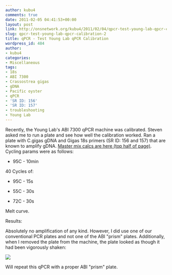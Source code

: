 ```yaml
---
author: kubu4
comments: true
date: 2011-02-05 04:41:53+00:00
layout: post
link: http://onsnetwork.org/kubu4/2011/02/04/qpcr-test-young-lab-qpcr-calibration-2/
slug: qpcr-test-young-lab-qpcr-calibration-2
title: qPCR - Test Young Lab qPCR Calibration
wordpress_id: 484
author:
- kubu4
categories:
- Miscellaneous
tags:
- 18s
- ABI 7300
- Crassostrea gigas
- gDNA
- Pacific oyster
- qPCR
- 'SR ID: 156'
- 'SR ID: 157'
- troubleshooting
- Young Lab
---
```


Recently, the Young Lab's ABI 7300 qPCR machine was calibrated. Steven asked me to run a plate and see how well the calibration worked. Ran a plate with C.gigas gDNA and Gigas 18s primers (SR ID: 156 and 157) that are known to amplify gDNA. [Master mix calcs are here (top half of page)](http://eagle.fish.washington.edu/Arabidopsis/Notebook%20Workup%20Files/20110204-01.jpg). Cycling params were as follows:




    
  * 95C - 10min



40 Cycles of:


    
  * 95C - 15s

    
  * 55C - 30s

    
  * 72C - 30s



Melt curve.

Results:

Absolutely no amplification of any kind. However, I did use one of our conventional PCR plates and not one of the ABI "prism" plates. Additionally, when I removed the plate from the machine, the plate looked as though it had been vigorously shaken:

![](https://lh6.googleusercontent.com/_Mm7i0Up2xoE/TVAvuZUsOzI/AAAAAAAAHsQ/Woi0u7S68Ik/s400/IMAG0030.jpg)

Will repeat this qPCR with a proper ABI "prism" plate.
